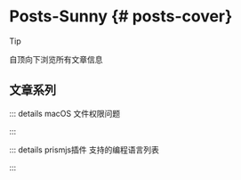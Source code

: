 # Posts-Sunny {# posts-cover}

> [!Tip]
> 自顶向下浏览所有文章信息


## 文章系列

::: details macOS 文件权限问题
<!--@include: ./macOS-permission-denied.md -->
:::

::: details prismjs插件 支持的编程语言列表
<!--@include: ./prismjs-hight-light.md -->
:::